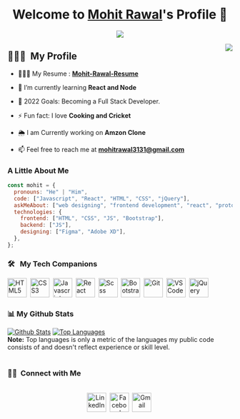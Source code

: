 <p align="center">
  <h1 align="center">Welcome to <a href="https://github.com/mrawal3112">Mohit Rawal</a>'s Profile 👋</h1>
</p>
<p align="center">
  <a align="center" href="https://github.com/DenverCoder1/readme-typing-svg"><img src="https://readme-typing-svg.herokuapp.com?&font=IBM+Plex+Sans&color=F72EE2&size=25&lines=Welcome+to+my+GitHub+Profile!;I'm+a+Front+end+developer;I'm+a+competitive+programmer;I'm+a+React+developer" /></a>
</p>
<img align="right" src="https://media.giphy.com/media/M9gbBd9nbDrOTu1Mqx/giphy.gif">

## 🙋🏻‍♂️ &nbsp;My Profile

- 👨🏻‍💻 My Resume : **[Mohit-Rawal-Resume](https://mohit-rawal-resume.netlify.app/)**

- 🌱 I’m currently learning **React and Node**

- 🥅 2022 Goals: Becoming a Full Stack Developer.

- ⚡ Fun fact: I love **Cooking and Cricket**

- 🌦 I am Currently working on **Amzon Clone**

- 📫 Feel free to reach me at **mohitrawal3131@gmail.com**

<h3> A Little About Me </h3>

```javascript
const mohit = {
  pronouns: "He" | "Him",
  code: ["Javascript", "React", "HTML", "CSS", "jQuery"],
  askMeAbout: ["web designing", "frontend development", "react", "prototyping"],
  technologies: {
    frontend: ["HTML", "CSS", "JS", "Bootstrap"],
    backend: ["JS"],
    designing: ["Figma", "Adobe XD"],
  },
};
```

<h3> 🛠 &nbsp; My Tech Companions</h3>

<p align="left"> 
<img src='https://cdn-icons-png.flaticon.com/512/2535/2535518.png' alt='HTML5' width="43" height="43">&nbsp;
<img src='https://cdn-icons-png.flaticon.com/512/919/919826.png' alt='CSS3'width="43" height="43">&nbsp;
<img src='https://img.icons8.com/color/48/000000/javascript.png' alt='Javascript'width="43" height="43">&nbsp;
<img src='https://img.icons8.com/color/48/000000/react-native.png' alt='React'width="43" height="43">&nbsp;
<img src='https://cdn-icons-png.flaticon.com/512/919/919831.png' alt='Scss'width="43" height="43">&nbsp;
<img src='https://img.icons8.com/color/48/000000/bootstrap.png' alt='Bootstrap'width="43" height="43">&nbsp;
<img src='https://cdn-icons.flaticon.com/png/512/4494/premium/4494740.png?token=exp=1643413894~hmac=c0136242e2722760b3bdaeed4eee10a3' alt='Git'width="43" height="43">&nbsp;
<img src='https://img.icons8.com/color/344/visual-studio-code-2019.png' alt='VS Code'width="43" height="43">&nbsp;
<img src='https://img.icons8.com/external-tal-revivo-shadow-tal-revivo/344/external-jquery-is-a-javascript-library-designed-to-simplify-html-logo-shadow-tal-revivo.png' alt='jQuery'width="43" height="43">
</p>

<h3> 📊 My Github Stats </h3>
    <a href="https://github.com/mrawal3112/github-readme-stats"><img alt="Github Stats" src="https://github-readme-stats.vercel.app/api?username=mrawal3112&show_icons=true&count_private=true&theme=react&hide_border=true&bg_color=0D1117" /></a>
  <a href="https://github.com/mrawal3112/github-readme-stats"><img alt="Top Languages" src="https://github-readme-stats.vercel.app/api/top-langs/?username=mrawal3112&langs_count=8&count_private=true&layout=compact&theme=react&hide_border=true&bg_color=0D1117" /></a>
  <br/>
  <b>Note:</b> Top languages is only a metric of the languages my public code consists of and doesn't reflect experience or skill level.

<br/>
<br/>

<h3> 🤝🏻 &nbsp;Connect with Me </h3>

<p align="center">
<br>
<a href="https://www.linkedin.com/in/mohit-rawal-5a7981103/"><img src="https://cdn-icons.flaticon.com/png/512/3536/premium/3536505.png?token=exp=1643412937~hmac=b7226c841ef0b756fca3598448e369f7" alt="LinkedIn" "43" height="43"/></a>&nbsp;
<a href="https://www.facebook.com/mohit.rawal.165"><img src="https://cdn-icons.flaticon.com/png/512/2504/premium/2504903.png?token=exp=1643412992~hmac=034e80ddd73b82263ee0457305f28c08" alt="Facebook" "43" height="43"/></a>&nbsp;
<a href="mailto:mohitrawal3131@gmail.com"><img src="https://cdn-icons.flaticon.com/png/512/2504/premium/2504727.png?token=exp=1643413085~hmac=74dda576ef609dc0c07d8fe09fcd1d57" alt="Gmail" "43" height="43"/></a>&nbsp;
</p>
